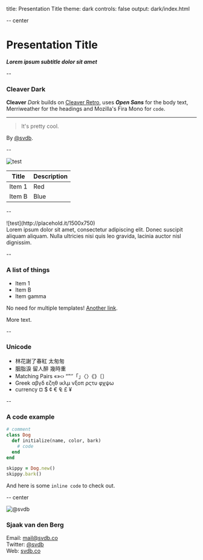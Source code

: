 title: Presentation Title
theme: dark
controls: false
output: dark/index.html

-- center

# Presentation Title
___Lorem ipsum subtitle dolor sit amet___

--

### Cleaver Dark

**Cleaver** *Dark* builds on [Cleaver Retro](http://github.com/jdan/cleaver-retro), uses ***Open Sans*** for the body text, Merriweather for the headings and Mozilla's Fira Mono for `code`.

***

> It's pretty cool.

By [@svdb](https://twitter.com/svdb).

--

![test](http://placehold.it/1500x250)

| Title       | Description |
|-------------|-------------|
| Item 1      | Red         |
| Item B      | Blue        |

--

<div class="left">
![test](http://placehold.it/1500x750)
</div>
<div class="right">
Lorem ipsum dolor sit amet, consectetur adipiscing elit. Donec suscipit aliquam aliquam. Nulla ultricies nisi quis leo gravida, lacinia auctor nisl dignissim.
</div>

--

### A list of things

* Item 1
* Item B
* Item gamma

No need for multiple templates! [Another link](http://google.com).

More text.

--

### Unicode

* 林花謝了春紅 太匆匆
* 胭脂淚 留人醉 幾時重
* Matching Pairs «»‹› “”‘’「」〈〉《》〔〕
* Greek αβγδ εζηθ ικλμ νξοπ ρςτυ φχψω
* currency ¤ $ ¢ € ₠ £ ¥

--

### A code example

```ruby
# comment
class Dog
  def initialize(name, color, bark)
    # code
  end
end

skippy = Dog.new()
skippy.bark()
```

And here is some `inline code` to check out.

-- center

<img class="badge" src="https://pbs.twimg.com/profile_images/527211840250474496/UmC1pY-x.png" alt="@svdb">

### Sjaak van den Berg
Email: [mail@svdb.co](mailto:mail@svdb.co)<br />
Twitter: [@svdb](#)<br />
Web: [svdb.co](http://svdb.co)
